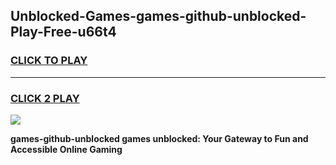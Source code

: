 
## Unblocked-Games-games-github-unblocked-Play-Free-u66t4
<h3>
<a href="https://premium76.site?title=games-github-unblocked&ref=20M">CLICK TO PLAY</a></h3>
<hr>

<h3>
<a href="https://premium76.site?title=games-github-unblocked&ref=20M">CLICK 2 PLAY</a>
  
</h3>

<a href="https://premium76.site?title=games-github-unblocked&ref=19M"><img src="https://clearcache.store/games.png"></a>


**games-github-unblocked games unblocked: Your Gateway to Fun and Accessible Online Gaming**
